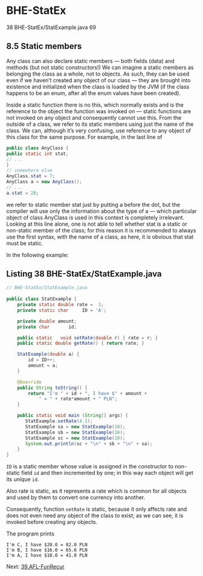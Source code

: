 # BHE-StatEx
38 BHE-StatEx/StatExample.java 69  

## 8.5 Static members  

Any class can also declare static members — both fields (data) and methods (but not static constructors!) We can imagine a static members as belonging the class as a whole, not to objects. As such, they can be used even if we haven’t created any object of our class — they are brought into existence and initialized when the class is loaded by the JVM (if the class happens to be an enum, after all the enum values have been created).

Inside a static function there is no this, which normally exists and is the reference to the object the function was invoked on — static functions are not invoked on any object and consequently cannot use this. From the outside of a class, we refer to its static members using just the name of the class. We can, although it’s very confusing, use reference to any object of this class for the same purpose. For example, in the last line of

```java
public class AnyClass {
public static int stat;
// ...
}
// somewhere else
AnyClass.stat = 7;
AnyClass a = new AnyClass();
// ...
a.stat = 28;
```

we refer to static member stat just by putting a before the dot, but the compiler will use only the information about the type of a — which particular object of class AnyClass is used in this context is completely irrelevant. Looking at this line alone, one is not able to tell whether stat is a static or non-static member of the class; for this reason it is recommended to always use the first syntax, with the name of a class, as here, it is obvious that stat must be static.  

In the following example:  

## Listing 38 BHE-StatEx/StatExample.java

```java
// BHE-StatEx/StatExample.java
 
public class StatExample {
    private static double rate =  1;
    private static char     ID = 'A';

    private double amount;
    private char       id;

    public static   void setRate(double r) { rate = r; }
    public static double getRate() { return rate; }

    StatExample(double a) {
        id = ID++;
        amount = a;
    }

    @Override
    public String toString() {
        return "I'm " + id + ", I have $" + amount +
            " = " + rate*amount + " PLN";
    }

    public static void main (String[] args) {
       StatExample.setRate(4.1);
       StatExample sa = new StatExample(10);
       StatExample sb = new StatExample(16);
       StatExample sc = new StatExample(20);
       System.out.println(sc + "\n" + sb + "\n" + sa);
    }
}
```
`ID` is a static member whose value is assigned in the constructor to non-static field `id` and then incremented by one; in this way each object will get its unique `id`.

Also rate is static, as it represents a rate which is common for all objects and used by them to convert one currency into another.  

Consequently, function `setRate` is static, because it only affects rate and does not even need any object of the class to exist; as we can see, it is invoked before creating any objects. 

The program prints  

```
I'm C, I have $20.0 = 82.0 PLN
I'm B, I have $16.0 = 65.6 PLN
I'm A, I have $10.0 = 41.0 PLN
```

Next: [39.AFL-FunRecur](https://github.com/Java-PJATK/39.AFL-FunRecur)


